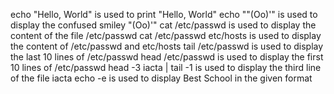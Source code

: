 echo "Hello, World" is used to print "Hello, World"
echo "\"(Oo)'" is used to display the confused smiley "(Oo)'"
cat /etc/passwd is used to display the content of the file /etc/passwd
cat /etc/passwd etc/hosts is used to display the content of /etc/passwd and etc/hosts
tail /etc/passwd is used to display the last 10 lines of /etc/passwd
head /etc/passwd is used to display the first 10 lines of /etc/passwd
head -3 iacta | tail -1 is used to display the third line of the file iacta
echo -e is used to display Best School in the given format